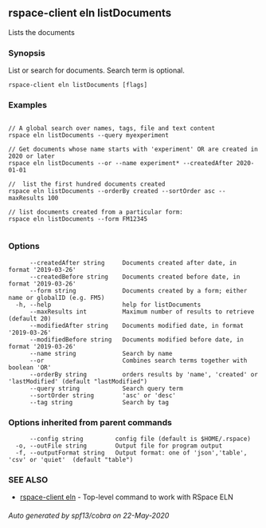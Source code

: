 ## rspace-client eln listDocuments

Lists the documents

### Synopsis

 List or search for documents. Search term  is optional.
	

```
rspace-client eln listDocuments [flags]
```

### Examples

```

// A global search over names, tags, file and text content
rspace eln listDocuments --query myexperiment

// Get documents whose name starts with 'experiment' OR are created in 2020 or later
rspace eln listDocuments --or --name experiment* --createdAfter 2020-01-01

//  list the first hundred documents created
rspace eln listDocuments --orderBy created --sortOrder asc --maxResults 100

// list documents created from a particular form:
rspace eln listDocuments --form FM12345
	
```

### Options

```
      --createdAfter string     Documents created after date, in format '2019-03-26' 
      --createdBefore string    Documents created before date, in format '2019-03-26' 
      --form string             Documents created by a form; either name or globalID (e.g. FM5)
  -h, --help                    help for listDocuments
      --maxResults int          Maximum number of results to retrieve (default 20)
      --modifiedAfter string    Documents modified date, in format '2019-03-26' 
      --modifiedBefore string   Documents modified before date, in format '2019-03-26' 
      --name string             Search by name
      --or                      Combines search terms together with boolean 'OR'
      --orderBy string          orders results by 'name', 'created' or 'lastModified' (default "lastModified")
      --query string            Search query term
      --sortOrder string        'asc' or 'desc'
      --tag string              Search by tag
```

### Options inherited from parent commands

```
      --config string         config file (default is $HOME/.rspace)
  -o, --outFile string        Output file for program output
  -f, --outputFormat string   Output format: one of 'json','table', 'csv' or 'quiet'  (default "table")
```

### SEE ALSO

* [rspace-client eln](rspace-client_eln.md)	 - Top-level command to work with RSpace ELN

###### Auto generated by spf13/cobra on 22-May-2020
